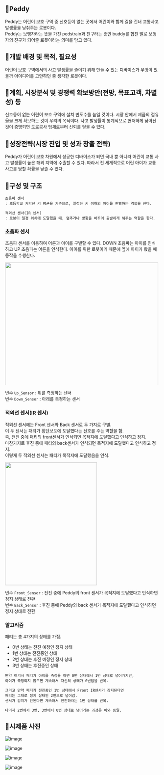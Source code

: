 ## 🤖Peddy
Peddy는 어린이 보호 구역 중 신호등이 없는 곳에서 어린이와 함께 길을 건너 교통사고 발생률을 낮춰주는 로봇이다.   
Peddy는 보행자라는 뜻을 가진 pedstrain과 친구라는 뜻인 buddy를 합친 말로 보행자의 친구가 되어줄 로봇이라는 의미를 담고 있다.

## 🤖개발 배경 및 목적, 필요성
어린이 보호 구역에서의 사고 발생률을 줄이기 위해 만들 수 있는 디바이스가 무엇이 있을까 아이디어를 고안하던 중 생각한 로봇이다.

## 🤖계획, 시장분석 및 경쟁력 확보방안(전망, 목표고객, 차별성) 등
신호등이 없는 어린이 보호 구역에 설치 빈도수를 높일 것이다. 
시장 안에서 제품의 점유율을 크게 확보하는 것이 우리의 목적이다. 
사고 발생률이 통계적으로 현저하게 낮아진 것이 증명되면 도로공사 업체로부터 신뢰를 얻을 수 있다.

## 🤖성장전략(시장 진입 및 성과 창출 전략)
Peddy가 어린이 보호 차원에서 성공한 디바이스가 되면 국내 뿐 아니라 어린이 교통 사고 발생률이 높은 해외 지역에 수출할 수 있다. 
따라서 전 세계적으로 어린 아이가 교통사고를 당할 확률을 낮출 수 있다.

## 🤖구성 및 구조
```
초음파 센서
: 초등학교 저학년 키 평균을 기준으로, 일정한 키 이하의 아이를 판별하는 역할을 한다.

적외선 센서(IR 센서)
: 로봇이 일정 위치에 도달했을 때, 멈추거나 방향을 바꾸어 출발하게 해주는 역할을 한다.
```

### 초음파 센서
초음파 센서를 이용하여 어른과 아이를 구별할 수 있다.
DOWN 초음파는 아이를 인식하고 UP 초음파는 어른을 인식한다. 
아이를 위한 로봇이기 때문에 옆에 아이가 왔을 때 동작을 수행한다. 

<img src="https://github.com/user-attachments/assets/ff7375a9-6261-4e1b-8251-125ececfcf6b" width="500" height="400"/>

변수 `Up_Sensor`      :  위를 측정하는 센서   
변수 `Down_Sensor`   :  아래를 측정하는 센서


### 적외선 센서(IR 센서)
적외선 센서에는 Front 센서와 Back 센서로 두 가지로 구별.   
이 두 센서는 패티가 횡단보도에 도달했다는 신호를 주는 역할을 함.   
즉, 전진 중에 패티의 front센서가 인식되면 목적지에 도달했다고 인식하고 정지.   
마찬가지로 후진 중에 패티의 back센서가 인식되면 목적지에 도달했다고 인식하고 정지.   
이렇게 두 적외선 센서는 패티가 목적지에 도달했음을 인식.

<img src="https://github.com/user-attachments/assets/cd38e8b2-dc89-4fb5-ae98-183b9729a48c" width="300" height="400"/>


변수 `Front_Sensor` : 전진 중에 Peddy의 front 센서가 목적지에 도달했다고 인식하면 정지 상태로 전환   
변수 `Back_Sensor` : 후진 중에 Peddy의 back 센서가 목적지에 도달했다고 인식하면 정지 상태로 전환

### 알고리즘
패티는 총 4가지의 상태를 가짐.
- 0번 상태는 전진 예정인 정지 상태
- 1번 상태는 전진중인 상태
- 2번 상태는 후진 예정인 정지 상태
- 3번 상태는 후진중인 상태
```
만약 여기서 패티가 아이를 측정을 하면 0번 상태에서 1번 상태로 넘어가지만,
아이가 측정되지 않으면 계속해서 자신의 상태가 0번임을 반복.

그리고 만약 패티가 전진중인 1번 상태에서 Front IR센서가 감지된다면
패티는 그대로 정지 상태인 2번으로 넘어감.
센서가 감지가 안된다면 계속해서 전진하라는 1번 상태를 반복.

나머지 2번에서 3번, 3번에서 0번 상태로 넘어가는 과정은 이와 동일.
```



## 🤖시제품 사진
![image](https://github.com/user-attachments/assets/e5ecbf31-bb93-4805-959a-7eb2142546e4)

![image](https://github.com/user-attachments/assets/7343e605-6fd3-4b65-9f9f-e640d757d701)

![image](https://github.com/user-attachments/assets/f5f9a696-1e6c-45e5-934f-e08d88477f8a)

![image](https://github.com/user-attachments/assets/75037c35-0203-403a-a05b-334ac6b82644)


